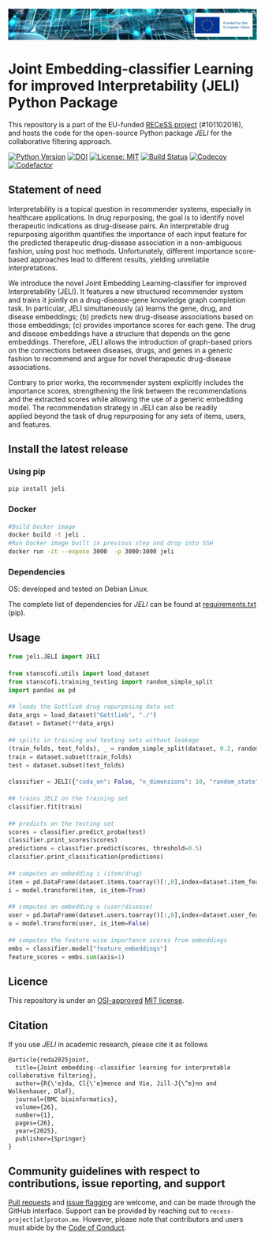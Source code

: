 ![funding logo](https://raw.githubusercontent.com/RECeSS-EU-Project/RECeSS-EU-Project.github.io/main/assets/images/header%2BEU_rescale.jpg)

# Joint Embedding-classifier Learning for improved Interpretability (JELI) Python Package

This repository is a part of the EU-funded [RECeSS project](https://recess-eu-project.github.io) (#101102016), and hosts the code for the open-source Python package *JELI* for the collaborative filtering approach.

[![Python Version](https://img.shields.io/badge/python-3.8%7C3.9-pink)](https://img.shields.io/badge/python-3.8%7C3.9-pink) [![DOI](https://zenodo.org/badge/DOI/10.5281/zenodo.12193722.svg)](https://doi.org/10.5281/zenodo.12193722) [![License: MIT](https://img.shields.io/badge/License-MIT-yellow.svg)](https://opensource.org/licenses/MIT) [![Build Status](https://github.com/recess-eu-project/jeli/actions/workflows/post-push-test.yml/badge.svg)](https://github.com/recess-eu-project/jeli/actions/workflows/post-push-test.yml) [![Codecov](https://codecov.io/github/recess-eu-project/jeli/coverage.svg?branch=master)](https://codecov.io/github/recess-eu-project/jeli?branch=master) [![Codefactor](https://www.codefactor.io/repository/github/recess-eu-project/jeli/badge?style=plastic)](https://www.codefactor.io/repository/github/recess-eu-project/jeli) 

## Statement of need 

Interpretability is a topical question in recommender systems, especially in healthcare applications. In drug repurposing, the goal is to identify novel therapeutic indications as drug-disease pairs. An interpretable drug repurposing algorithm quantifies the importance of each input feature for the predicted therapeutic drug-disease association in a non-ambiguous fashion, using post hoc methods. Unfortunately, different importance score-based approaches lead to different results, yielding unreliable interpretations.

We introduce the novel Joint Embedding Learning-classifier for improved Interpretability (JELI). It features a new structured recommender system and trains it jointly on a drug-disease-gene knowledge graph completion task. In particular, JELI simultaneously (a) learns the gene, drug, and disease embeddings; (b) predicts new drug-disease associations based on those embeddings; (c) provides importance scores for each gene. The drug and disease embeddings have a structure that depends on the gene embeddings. Therefore, JELI allows the introduction of graph-based priors on the connections between diseases, drugs, and genes in a generic fashion to recommend and argue for novel therapeutic drug-disease associations. 

Contrary to prior works, the recommender system explicitly includes the importance scores, strengthening the link between the recommendations and the extracted scores while allowing the use of a generic embedding model. The recommendation strategy in JELI can also be readily applied beyond the task of drug repurposing for any sets of items, users, and features.

## Install the latest release

### Using pip

```bash
pip install jeli
```

### Docker

```bash
#Build Docker image
docker build -t jeli .
#Run Docker image built in previous step and drop into SSH
docker run -it --expose 3000  -p 3000:3000 jeli
```

### Dependencies

OS: developed and tested on Debian Linux.

The complete list of dependencies for *JELI* can be found at [requirements.txt](https://raw.githubusercontent.com/RECeSS-EU-Project/JELI/master/pip/requirements.txt) (pip).

## Usage

```python
from jeli.JELI import JELI

from stanscofi.utils import load_dataset
from stanscofi.training_testing import random_simple_split
import pandas as pd

## loads the Gottlieb drug repurposing data set
data_args = load_dataset("Gottlieb", "./")
dataset = Dataset(**data_args)

## splits in training and testing sets without leakage
(train_folds, test_folds), _ = random_simple_split(dataset, 0.2, random_state=1234)
train = dataset.subset(train_folds)
test = dataset.subset(test_folds)

classifier = JELI({"cuda_on": False, "n_dimensions": 10, "random_state": 1234, "epochs": 25})

## trains JELI on the training set
classifier.fit(train)

## predicts on the testing set
scores = classifier.predict_proba(test)
classifier.print_scores(scores)
predictions = classifier.predict(scores, threshold=0.5)
classifier.print_classification(predictions)

## computes an embedding i (item/drug)
item = pd.DataFrame(dataset.items.toarray()[:,0],index=dataset.item_features,columns=["0"])
i = model.transform(item, is_item=True)

## computes an embedding u (user/disease)
user = pd.DataFrame(dataset.users.toarray()[:,0],index=dataset.user_features,columns=["0"])
u = model.transform(user, is_item=False)

## computes the feature-wise importance scores from embeddings
embs = classifier.model["feature_embeddings"]
feature_scores = embs.sum(axis=1)
```

## Licence

This repository is under an [OSI-approved](https://opensource.org/licenses/) [MIT license](https://raw.githubusercontent.com/RECeSS-EU-Project/JELI/master/LICENSE). 

## Citation

If you use *JELI* in academic research, please cite it as follows

```
@article{reda2025joint,
  title={Joint embedding--classifier learning for interpretable collaborative filtering},
  author={R{\'e}da, Cl{\'e}mence and Vie, Jill-J{\^e}nn and Wolkenhauer, Olaf},
  journal={BMC bioinformatics},
  volume={26},
  number={1},
  pages={26},
  year={2025},
  publisher={Springer}
}

```

## Community guidelines with respect to contributions, issue reporting, and support

[Pull requests](https://github.com/RECeSS-EU-Project/JELI/pulls) and [issue flagging](https://github.com/RECeSS-EU-Project/JELI/issues) are welcome, and can be made through the GitHub interface. Support can be provided by reaching out to ``recess-project[at]proton.me``. However, please note that contributors and users must abide by the [Code of Conduct](https://github.com/RECeSS-EU-Project/JELI/blob/master/CODE%20OF%20CONDUCT.md).

